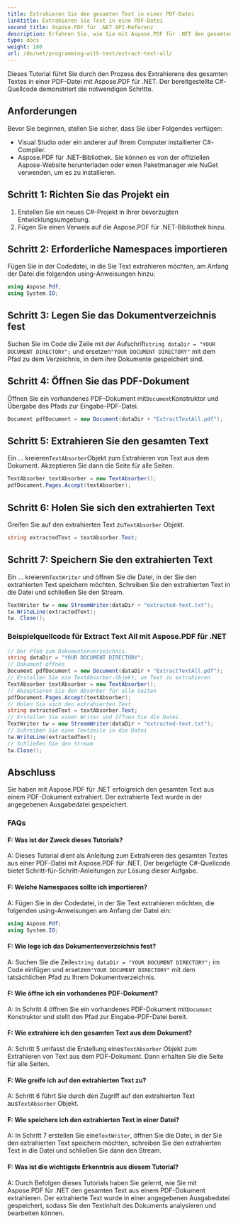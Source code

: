 ```yaml
---
title: Extrahieren Sie den gesamten Text in einer PDF-Datei
linktitle: Extrahieren Sie Text in eine PDF-Datei
second_title: Aspose.PDF für .NET API-Referenz
description: Erfahren Sie, wie Sie mit Aspose.PDF für .NET den gesamten Text in einer PDF-Datei extrahieren.
type: docs
weight: 180
url: /de/net/programming-with-text/extract-text-all/
---
```

Dieses Tutorial führt Sie durch den Prozess des Extrahierens des gesamten Textes in einer PDF-Datei mit Aspose.PDF für .NET. Der bereitgestellte C#-Quellcode demonstriert die notwendigen Schritte.

## Anforderungen
Bevor Sie beginnen, stellen Sie sicher, dass Sie über Folgendes verfügen:

- Visual Studio oder ein anderer auf Ihrem Computer installierter C#-Compiler.
- Aspose.PDF für .NET-Bibliothek. Sie können es von der offiziellen Aspose-Website herunterladen oder einen Paketmanager wie NuGet verwenden, um es zu installieren.

## Schritt 1: Richten Sie das Projekt ein
1. Erstellen Sie ein neues C#-Projekt in Ihrer bevorzugten Entwicklungsumgebung.
2. Fügen Sie einen Verweis auf die Aspose.PDF für .NET-Bibliothek hinzu.

## Schritt 2: Erforderliche Namespaces importieren
Fügen Sie in der Codedatei, in die Sie Text extrahieren möchten, am Anfang der Datei die folgenden using-Anweisungen hinzu:

```csharp
using Aspose.Pdf;
using System.IO;
```

## Schritt 3: Legen Sie das Dokumentverzeichnis fest
 Suchen Sie im Code die Zeile mit der Aufschrift`string dataDir = "YOUR DOCUMENT DIRECTORY";` und ersetzen`"YOUR DOCUMENT DIRECTORY"` mit dem Pfad zu dem Verzeichnis, in dem Ihre Dokumente gespeichert sind.

## Schritt 4: Öffnen Sie das PDF-Dokument
 Öffnen Sie ein vorhandenes PDF-Dokument mit`Document`Konstruktor und Übergabe des Pfads zur Eingabe-PDF-Datei.

```csharp
Document pdfDocument = new Document(dataDir + "ExtractTextAll.pdf");
```

## Schritt 5: Extrahieren Sie den gesamten Text
 Ein ... kreieren`TextAbsorber`Objekt zum Extrahieren von Text aus dem Dokument. Akzeptieren Sie dann die Seite für alle Seiten.

```csharp
TextAbsorber textAbsorber = new TextAbsorber();
pdfDocument.Pages.Accept(textAbsorber);
```

## Schritt 6: Holen Sie sich den extrahierten Text
 Greifen Sie auf den extrahierten Text zu`TextAbsorber` Objekt.

```csharp
string extractedText = textAbsorber.Text;
```

## Schritt 7: Speichern Sie den extrahierten Text
 Ein ... kreieren`TextWriter` und öffnen Sie die Datei, in der Sie den extrahierten Text speichern möchten. Schreiben Sie den extrahierten Text in die Datei und schließen Sie den Stream.

```csharp
TextWriter tw = new StreamWriter(dataDir + "extracted-text.txt");
tw.WriteLine(extractedText);
tw. Close();
```

### Beispielquellcode für Extract Text All mit Aspose.PDF für .NET 
```csharp
// Der Pfad zum Dokumentenverzeichnis.
string dataDir = "YOUR DOCUMENT DIRECTORY";
// Dokument öffnen
Document pdfDocument = new Document(dataDir + "ExtractTextAll.pdf");
// Erstellen Sie ein TextAbsorber-Objekt, um Text zu extrahieren
TextAbsorber textAbsorber = new TextAbsorber();
// Akzeptieren Sie den Absorber für alle Seiten
pdfDocument.Pages.Accept(textAbsorber);
// Holen Sie sich den extrahierten Text
string extractedText = textAbsorber.Text;
// Erstellen Sie einen Writer und öffnen Sie die Datei
TextWriter tw = new StreamWriter(dataDir + "extracted-text.txt");
// Schreiben Sie eine Textzeile in die Datei
tw.WriteLine(extractedText);
// Schließen Sie den Stream
tw.Close();
```

## Abschluss
Sie haben mit Aspose.PDF für .NET erfolgreich den gesamten Text aus einem PDF-Dokument extrahiert. Der extrahierte Text wurde in der angegebenen Ausgabedatei gespeichert.

### FAQs

#### F: Was ist der Zweck dieses Tutorials?

A: Dieses Tutorial dient als Anleitung zum Extrahieren des gesamten Textes aus einer PDF-Datei mit Aspose.PDF für .NET. Der beigefügte C#-Quellcode bietet Schritt-für-Schritt-Anleitungen zur Lösung dieser Aufgabe.

#### F: Welche Namespaces sollte ich importieren?

A: Fügen Sie in der Codedatei, in der Sie Text extrahieren möchten, die folgenden using-Anweisungen am Anfang der Datei ein:

```csharp
using Aspose.Pdf;
using System.IO;
```

#### F: Wie lege ich das Dokumentenverzeichnis fest?

 A: Suchen Sie die Zeile`string dataDir = "YOUR DOCUMENT DIRECTORY";` im Code einfügen und ersetzen`"YOUR DOCUMENT DIRECTORY"` mit dem tatsächlichen Pfad zu Ihrem Dokumentverzeichnis.

#### F: Wie öffne ich ein vorhandenes PDF-Dokument?

 A: In Schritt 4 öffnen Sie ein vorhandenes PDF-Dokument mit`Document` Konstruktor und stellt den Pfad zur Eingabe-PDF-Datei bereit.

#### F: Wie extrahiere ich den gesamten Text aus dem Dokument?

 A: Schritt 5 umfasst die Erstellung eines`TextAbsorber` Objekt zum Extrahieren von Text aus dem PDF-Dokument. Dann erhalten Sie die Seite für alle Seiten.

#### F: Wie greife ich auf den extrahierten Text zu?

 A: Schritt 6 führt Sie durch den Zugriff auf den extrahierten Text aus`TextAbsorber` Objekt.

#### F: Wie speichere ich den extrahierten Text in einer Datei?

 A: In Schritt 7 erstellen Sie eine`TextWriter`, öffnen Sie die Datei, in der Sie den extrahierten Text speichern möchten, schreiben Sie den extrahierten Text in die Datei und schließen Sie dann den Stream.

#### F: Was ist die wichtigste Erkenntnis aus diesem Tutorial?

A: Durch Befolgen dieses Tutorials haben Sie gelernt, wie Sie mit Aspose.PDF für .NET den gesamten Text aus einem PDF-Dokument extrahieren. Der extrahierte Text wurde in einer angegebenen Ausgabedatei gespeichert, sodass Sie den Textinhalt des Dokuments analysieren und bearbeiten können.